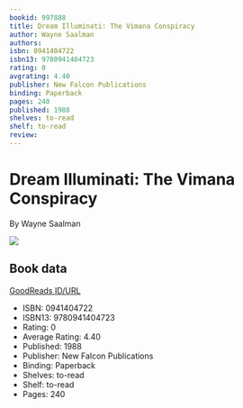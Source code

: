 ```yaml
---
bookid: 997888
title: Dream Illuminati: The Vimana Conspiracy
author: Wayne Saalman
authors: 
isbn: 0941404722
isbn13: 9780941404723
rating: 0
avgrating: 4.40
publisher: New Falcon Publications
binding: Paperback
pages: 240
published: 1988
shelves: to-read
shelf: to-read
review: 
---
```


# Dream Illuminati: The Vimana Conspiracy

By Wayne Saalman

![](https://i.gr-assets.com/images/S/compressed.photo.goodreads.com/books/1348238244l/997888.jpg)

## Book data

[GoodReads ID/URL](https://www.goodreads.com/book/show/997888)

- ISBN: 0941404722
- ISBN13: 9780941404723
- Rating: 0
- Average Rating: 4.40
- Published: 1988
- Publisher: New Falcon Publications
- Binding: Paperback
- Shelves: to-read
- Shelf: to-read
- Pages: 240

